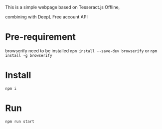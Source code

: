 This is a simple webpage based on Tesseract.js Offline,

combining with DeepL Free account API

# Pre-requirement
browserify need to be installed
`npm install --save-dev browserify` or `npm install -g browserify`

# Install
`npm i`

# Run
`npm run start`

